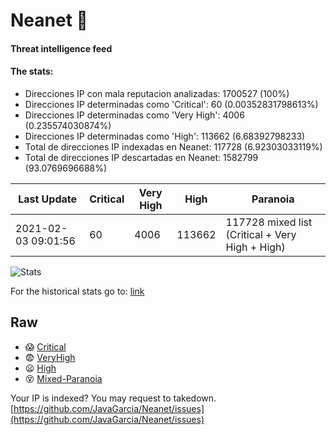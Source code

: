 # Neanet :hocho:
#### Threat intelligence feed
#### The stats:

- Direcciones IP con mala reputacion analizadas: 1700527 (100%)
- Direcciones IP determinadas como 'Critical':  60 (0.00352831798613%)
- Direcciones IP determinadas como 'Very High':  4006 (0.235574030874%)
- Direcciones IP determinadas como 'High':  113662 (6.68392798233)
- Total de direcciones IP indexadas en Neanet:  117728 (6.92303033119%)
- Total de direcciones IP descartadas en Neanet:  1582799 (93.0769696688%)

| Last Update | Critical | Very High | High | Paranoia |
| --- | --- | --- | --- | --- |
| 2021-02-03 09:01:56 | 60 | 4006 | 113662 | 117728 mixed list (Critical + Very High + High)|

![Stats](https://docs.google.com/spreadsheets/d/e/2PACX-1vSnaNMIXVabIpDJjufMlzH7poXnshF3mgd8Is1g9ytUEzVsP5my4Trn8f-xkoLLQ38xpL3HtmUexLo6/pubchart?oid=501124687&format=image)

For the historical stats go to: [link](/stats.csv)
## Raw
- :scream: [Critical](https://raw.githubusercontent.com/JavaGarcia/Neanet/master/blacklists/neanet_critical.txt)
- :fearful: [VeryHigh](https://raw.githubusercontent.com/JavaGarcia/Neanet/master/blacklists/neanet_veryHigh.txtt)
- :frowning: [High](https://raw.githubusercontent.com/JavaGarcia/Neanet/master/blacklists/neanet_high.txt)
- :dizzy_face: [Mixed-Paranoia](https://raw.githubusercontent.com/JavaGarcia/Neanet/master/blacklists/neanet_all.txt)


Your IP is indexed? You may request to takedown. [https://github.com/JavaGarcia/Neanet/issues](https://github.com/JavaGarcia/Neanet/issues)























































































































































































































































































































































































































































































































































































































































































































































































































































































































































































































































































































































































































































































































































































































































































































































































































































































































































































































































































































































































































































































































































































































































































































































































































































































































































































































































































































































































































































































































































































































































































































































































































































































































































































































































































































































































































































































































































































































































































































































































































































































